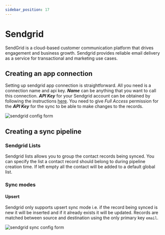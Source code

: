 ```yaml
---
sidebar_position: 17
---
```


# Sendgrid

SendGrid is a cloud-based customer communication platform that drives engagement and business growth. Sendgrid provides reliable email delivery
as a service for transactional and marketing use cases.

## Creating an app connection

Setting up sendgrid app connection is straightforward. All you need is a connection name and api key.
**_Name_** can be anything that you want to call this connection. **_API Key_** for your Sendgrid account can be obtained by following the instructions [here](https://docs.sendgrid.com/ui/account-and-settings/api-keys).
You need to give _Full Access_ permission for the **_API Key_** for the sync to be able to make changes to the records.

![sendgrid config form](/img/screens/destinations/app_sendgrid_config.png)

## Creating a sync pipeline

### Sendgrid Lists

Sendgrid lists allows you to group the contact records being synced. You can specify the list a contact record should belong to during pipeline creation time.
If left empty all the contact will be added to a default global list.

### Sync modes

#### Upsert

Sendgrid only supports upsert sync mode i.e. if the record being synced is new it will be inserted and if it already exists it will be updated. Records
are matched between source and destination using the only primary key `email`.

![sendgrid sync config form](/img/screens/destinations/app_sendgrid_sync_config.png)
